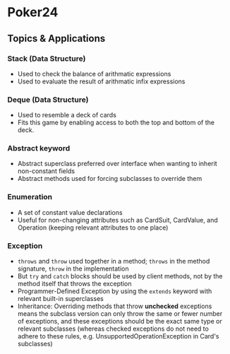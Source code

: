 # Poker24 #
## Topics & Applications ##
### Stack (Data Structure) ###
- Used to check the balance of arithmatic expressions
- Used to evaluate the result of arithmatic infix expressions
### Deque (Data Structure) ###
- Used to resemble a deck of cards
- Fits this game by enabling access to both the top and bottom of the deck.
### Abstract keyword ###
- Abstract superclass preferred over interface when wanting to inherit non-constant fields
- Abstract methods used for forcing subclasses to override them
### Enumeration ###
- A set of constant value declarations
- Useful for non-changing attributes such as CardSuit, CardValue, and Operation (keeping relevant attributes to one place)
### Exception ###
- `throws` and `throw` used together in a method; `throws` in the method signature, `throw` in the implementation
- But `try` and `catch` blocks should be used by client methods, not by the method itself that throws the exception
- Programmer-Defined Exception by using the `extends` keyword with relevant built-in superclasses
- Inheritance: Overriding methods that throw **unchecked** exceptions means the subclass version can only throw the same or fewer number of exceptions, and these exceptions should be the exact same type or relevant subclasses (whereas checked exceptions do not need to adhere to these rules, e.g. UnsupportedOperationException in Card's subclasses)
